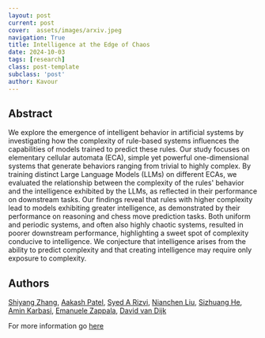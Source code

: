 ```yaml
---
layout: post
current: post
cover:  assets/images/arxiv.jpeg
navigation: True
title: Intelligence at the Edge of Chaos
date: 2024-10-03
tags: [research]
class: post-template
subclass: 'post'
author: Kavour
---
```


<h2> Abstract </h2>

<p> We explore the emergence of intelligent behavior in artificial systems by investigating how the complexity of rule-based systems influences the capabilities of models trained to predict these rules. Our study focuses on elementary cellular automata (ECA), simple yet powerful one-dimensional systems that generate behaviors ranging from trivial to highly complex. By training distinct Large Language Models (LLMs) on different ECAs, we evaluated the relationship between the complexity of the rules' behavior and the intelligence exhibited by the LLMs, as reflected in their performance on downstream tasks. Our findings reveal that rules with higher complexity lead to models exhibiting greater intelligence, as demonstrated by their performance on reasoning and chess move prediction tasks. Both uniform and periodic systems, and often also highly chaotic systems, resulted in poorer downstream performance, highlighting a sweet spot of complexity conducive to intelligence. We conjecture that intelligence arises from the ability to predict complexity and that creating intelligence may require only exposure to complexity.</p>

<h2> Authors </h2>

<p> <a href="https://arxiv.org/search/cs?searchtype=author&amp;query=Zhang,+S">Shiyang Zhang</a>, <a href="https://arxiv.org/search/cs?searchtype=author&amp;query=Patel,+A">Aakash Patel</a>, <a href="https://arxiv.org/search/cs?searchtype=author&amp;query=Rizvi,+S+A">Syed A Rizvi</a>, <a href="https://arxiv.org/search/cs?searchtype=author&amp;query=Liu,+N">Nianchen Liu</a>, <a href="https://arxiv.org/search/cs?searchtype=author&amp;query=He,+S">Sizhuang He</a>, <a href="https://arxiv.org/search/cs?searchtype=author&amp;query=Karbasi,+A">Amin Karbasi</a>, <a href="https://arxiv.org/search/cs?searchtype=author&amp;query=Zappala,+E">Emanuele Zappala</a>, <a href="https://arxiv.org/search/cs?searchtype=author&amp;query=van+Dijk,+D">David van Dijk</a> </p>

<p>For more information go <a href='https://arxiv.org/abs/2410.02536'>here</a></p>